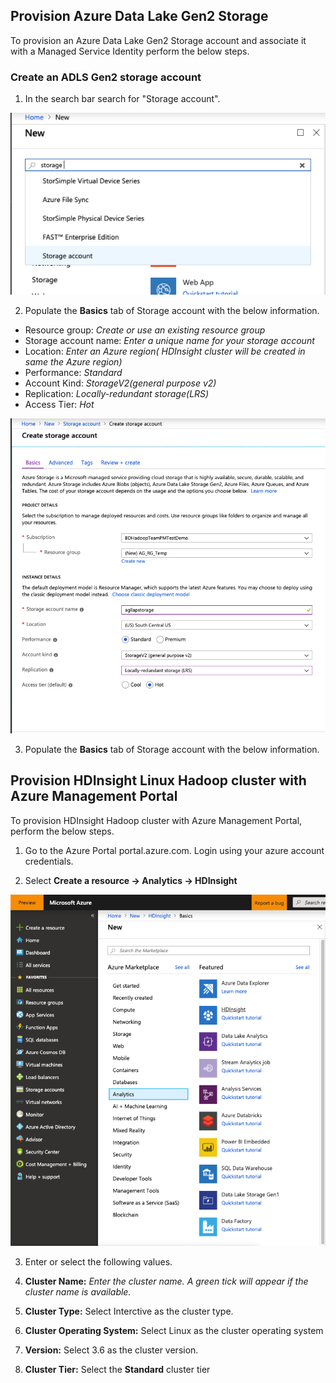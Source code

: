## Provision Azure Data Lake Gen2 Storage 
To provision an Azure Data Lake Gen2 Storage account and associate it with a Managed Service Identity perform the below steps. 

### Create an ADLS Gen2 storage account 
1. In the search bar search for "Storage account".

![Create Azure Resource Group](https://github.com/arnabganguly/llap-hdinsight/blob/master/images/Picture1.png)
  
 2. Populate the **Basics** tab of Storage account with the below information.
        
 - Resource group: *Create or use an existing resource group* 
 - Storage account name: *Enter a unique name for your storage account*
 - Location: *Enter an Azure region( HDInsight cluster will be created in same the Azure region)*
 -  Performance: *Standard*
 - Account Kind: *StorageV2(general purpose v2)*
 - Replication: *Locally-redundant storage(LRS)*
 - Access Tier: *Hot*

![Create Azure Resource Group](https://github.com/arnabganguly/llap-hdinsight/blob/master/images/Picture2.png)

3. Populate the **Basics** tab of Storage account with the below information.


## Provision HDInsight Linux Hadoop cluster with Azure Management Portal

To provision HDInsight Hadoop cluster with Azure Management Portal, perform the below steps.

1.  Go to the Azure Portal portal.azure.com. Login using your azure account credentials.
    
2.  Select  **Create a resource -> Analytics -> HDInsight**

![Create Azure Resource Group](https://github.com/arnabganguly/llap-hdinsight/blob/master/images/Picture0.png)


3. Enter or select the following values.

1.  **Cluster Name:**  *Enter the cluster name. A green tick will appear if the cluster name is available.*
    
2.  **Cluster Type:**  Select Interctive as the cluster type.
    
3.  **Cluster Operating System:**  Select Linux as the cluster operating system
    
4.  **Version:**  Select 3.6 as the cluster version.
    
5.  **Cluster Tier:**  Select the  **Standard**  cluster tier
<!--stackedit_data:
eyJoaXN0b3J5IjpbLTE1NjM3MzA4NjMsLTIxMTkxOTAyMDUsNT
cxMTMzNzA1LDczMDk5ODExNl19
-->